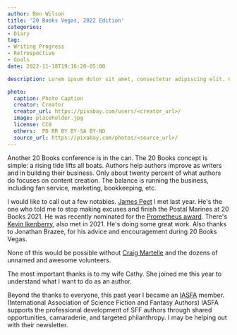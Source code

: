 ```yaml
---
author: Ben Wilson
title: '20 Books Vegas, 2022 Edition'
categories:
- Diary
tag:
- Writing Progress
- Retrospective
- Goals
date: 2022-11-18T19:16:20-05:00

description: Lorem ipsum dolor sit amet, consectetur adipiscing elit. Quisque sit amet venenatis dolor. Suspendisse eu justo elit. Cras lacinia turpis nulla, nec lobortis sem varius eu. Sed viverra turpis malesuada est aliquet, ac laoreet Leo convallis. Vivamus pretium aliquam finibus. Mauris dictum, eros eu malesuada imperdiet, nisl mauris scelerisque diam, nec fringilla nisl libero in nulla. Mauris eget massa lacinia sapien faucibus consequat.

photo:
  caption: Photo Caption
  creator: Creator
  creator_url: https://pixabay.com/users/<creator_url>/
  image: placeholder.jpg
  license: CC0
  others:  PD RR BY BY-SA BY-ND
  source_url: https://pixabay.com/photos/<source_url>/
---
```


Another 20 Books conference is in the can. The 20 Books concept is simple: a rising tide lifts all boats. Authors help authors improve as writers and in building their business. Only about twenty percent of what authors do focuses on content creation. The balance is running the business, including fan service, marketing, bookkeeping, etc.

I would like to call out a few notables. [James Peet](https://jamespeet.com/) I met last year. He's the one who told me to stop making excuses and finish the Postal Marines at 20 Books 2021. He was recently nominated for the [Prometheus award](https://www.lfs.org/awards.shtml). There's [Kevin Ikenberry](https://www.amazon.com/Kevin-Ikenberry/e/B00ASFBXT4), also met in 2021. He's doing some great work. Also thanks to Jonathan Brazee, for his advice and encouragement during 20 Books Vegas.

None of this would be possible without [Craig Martelle](https://www.amazon.com/Craig-Martelle/e/B01AQVF3ZY) and the dozens of unnamed and awesome volunteers.

The most important thanks is to my wife Cathy. She joined me this year to understand what I want to do as an author.

Beyond the thanks to everyone, this past year I became an [IASFA](http://iasfa.org/) member. (International Association of Science Fiction and Fantasy Authors) IASFA supports the professional development of SFF authors through shared opportunities, camaraderie, and targeted philanthropy. I may be helping out with their newsletter.